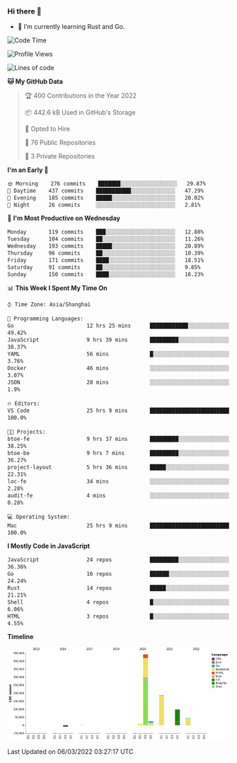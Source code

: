 ### Hi there 👋

- 🌱 I’m currently learning Rust and Go.

<!--START_SECTION:waka-->
![Code Time](http://img.shields.io/badge/Code%20Time-289%20hrs%2027%20mins-blue)

![Profile Views](http://img.shields.io/badge/Profile%20Views-0-blue)

![Lines of code](https://img.shields.io/badge/From%20Hello%20World%20I%27ve%20Written-802%20Thousand%20lines%20of%20code-blue)

**🐱 My GitHub Data** 

> 🏆 400 Contributions in the Year 2022
 > 
> 📦 442.6 kB Used in GitHub's Storage 
 > 
> 💼 Opted to Hire
 > 
> 📜 76 Public Repositories 
 > 
> 🔑 3 Private Repositories  
 > 
**I'm an Early 🐤** 

```text
🌞 Morning    276 commits    ███████░░░░░░░░░░░░░░░░░░   29.87% 
🌆 Daytime    437 commits    ███████████░░░░░░░░░░░░░░   47.29% 
🌃 Evening    185 commits    █████░░░░░░░░░░░░░░░░░░░░   20.02% 
🌙 Night      26 commits     ░░░░░░░░░░░░░░░░░░░░░░░░░   2.81%

```
📅 **I'm Most Productive on Wednesday** 

```text
Monday       119 commits    ███░░░░░░░░░░░░░░░░░░░░░░   12.88% 
Tuesday      104 commits    ██░░░░░░░░░░░░░░░░░░░░░░░   11.26% 
Wednesday    193 commits    █████░░░░░░░░░░░░░░░░░░░░   20.89% 
Thursday     96 commits     ██░░░░░░░░░░░░░░░░░░░░░░░   10.39% 
Friday       171 commits    ████░░░░░░░░░░░░░░░░░░░░░   18.51% 
Saturday     91 commits     ██░░░░░░░░░░░░░░░░░░░░░░░   9.85% 
Sunday       150 commits    ████░░░░░░░░░░░░░░░░░░░░░   16.23%

```


📊 **This Week I Spent My Time On** 

```text
⌚︎ Time Zone: Asia/Shanghai

💬 Programming Languages: 
Go                       12 hrs 25 mins      ████████████░░░░░░░░░░░░░   49.42% 
JavaScript               9 hrs 39 mins       █████████░░░░░░░░░░░░░░░░   38.37% 
YAML                     56 mins             █░░░░░░░░░░░░░░░░░░░░░░░░   3.76% 
Docker                   46 mins             ░░░░░░░░░░░░░░░░░░░░░░░░░   3.07% 
JSON                     28 mins             ░░░░░░░░░░░░░░░░░░░░░░░░░   1.9%

🔥 Editors: 
VS Code                  25 hrs 9 mins       █████████████████████████   100.0%

🐱‍💻 Projects: 
btoe-fe                  9 hrs 37 mins       █████████░░░░░░░░░░░░░░░░   38.25% 
btoe-be                  9 hrs 7 mins        █████████░░░░░░░░░░░░░░░░   36.27% 
project-layout           5 hrs 36 mins       █████░░░░░░░░░░░░░░░░░░░░   22.31% 
loc-fe                   34 mins             ░░░░░░░░░░░░░░░░░░░░░░░░░   2.28% 
audit-fe                 4 mins              ░░░░░░░░░░░░░░░░░░░░░░░░░   0.28%

💻 Operating System: 
Mac                      25 hrs 9 mins       █████████████████████████   100.0%

```

**I Mostly Code in JavaScript** 

```text
JavaScript               24 repos            █████████░░░░░░░░░░░░░░░░   36.36% 
Go                       16 repos            ██████░░░░░░░░░░░░░░░░░░░   24.24% 
Rust                     14 repos            █████░░░░░░░░░░░░░░░░░░░░   21.21% 
Shell                    4 repos             █░░░░░░░░░░░░░░░░░░░░░░░░   6.06% 
HTML                     3 repos             █░░░░░░░░░░░░░░░░░░░░░░░░   4.55%

```


**Timeline**

![Chart not found](https://raw.githubusercontent.com/elton/elton/main/charts/bar_graph.png) 


 Last Updated on 06/03/2022 03:27:17 UTC
<!--END_SECTION:waka-->

<!--
**elton/elton** is a ✨ _special_ ✨ repository because its `README.md` (this file) appears on your GitHub profile.

Here are some ideas to get you started:

- 🔭 I’m currently working on ...
- 🌱 I’m currently learning ...
- 👯 I’m looking to collaborate on ...
- 🤔 I’m looking for help with ...
- 💬 Ask me about ...
- 📫 How to reach me: ...
- 😄 Pronouns: ...
- ⚡ Fun fact: ...
-->
